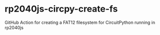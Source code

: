 # rp2040js-circpy-create-fs

GitHub Action for creating a FAT12 filesystem for CircuitPython running in rp2040js
